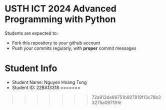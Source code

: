 USTH ICT 2024 Advanced Programming with Python
=====================================================

Students are expected to:
* Fork this repository to your github account
* Push your commits regularly, with **proper** commit messages


Student Info
=========================

* Student Name: Nguyen Hoang Tung
* Student ID: 22BA13318
=======
>>>>>>> 72a913de66751b927819f13c78b33275a097191e
